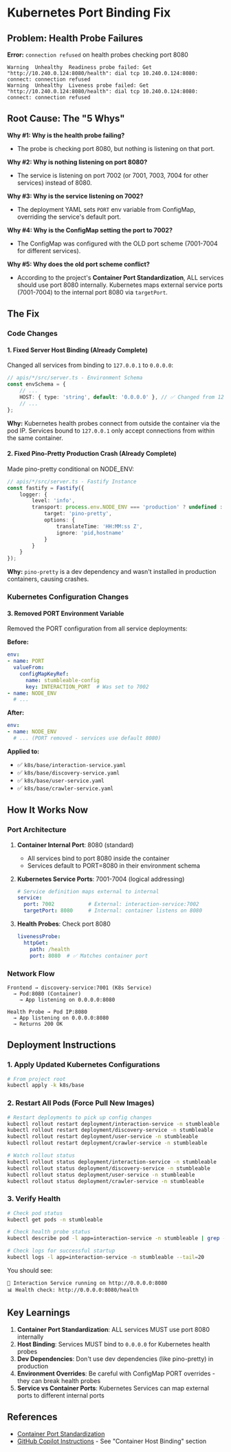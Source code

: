 # Kubernetes Port Binding Fix

## Problem: Health Probe Failures

**Error:** `connection refused` on health probes checking port 8080

```
Warning  Unhealthy  Readiness probe failed: Get "http://10.240.0.124:8080/health": dial tcp 10.240.0.124:8080: connect: connection refused
Warning  Unhealthy  Liveness probe failed: Get "http://10.240.0.124:8080/health": dial tcp 10.240.0.124:8080: connect: connection refused
```

## Root Cause: The "5 Whys"

**Why #1: Why is the health probe failing?**
- The probe is checking port 8080, but nothing is listening on that port.

**Why #2: Why is nothing listening on port 8080?**
- The service is listening on port 7002 (or 7001, 7003, 7004 for other services) instead of 8080.

**Why #3: Why is the service listening on 7002?**
- The deployment YAML sets `PORT` env variable from ConfigMap, overriding the service's default port.

**Why #4: Why is the ConfigMap setting the port to 7002?**
- The ConfigMap was configured with the OLD port scheme (7001-7004 for different services).

**Why #5: Why does the old port scheme conflict?**
- According to the project's **Container Port Standardization**, ALL services should use port 8080 internally. Kubernetes maps external service ports (7001-7004) to the internal port 8080 via `targetPort`.

## The Fix

### Code Changes

#### 1. Fixed Server Host Binding (Already Complete)
Changed all services from binding to `127.0.0.1` to `0.0.0.0`:

```typescript
// apis/*/src/server.ts - Environment Schema
const envSchema = {
    // ...
    HOST: { type: 'string', default: '0.0.0.0' }, // ✅ Changed from 127.0.0.1
    // ...
};
```

**Why:** Kubernetes health probes connect from outside the container via the pod IP. Services bound to `127.0.0.1` only accept connections from within the same container.

#### 2. Fixed Pino-Pretty Production Crash (Already Complete)
Made pino-pretty conditional on NODE_ENV:

```typescript
// apis/*/src/server.ts - Fastify Instance
const fastify = Fastify({
    logger: {
        level: 'info',
        transport: process.env.NODE_ENV === 'production' ? undefined : {
            target: 'pino-pretty',
            options: {
                translateTime: 'HH:MM:ss Z',
                ignore: 'pid,hostname'
            }
        }
    }
});
```

**Why:** `pino-pretty` is a dev dependency and wasn't installed in production containers, causing crashes.

### Kubernetes Configuration Changes

#### 3. Removed PORT Environment Variable
Removed the PORT configuration from all service deployments:

**Before:**
```yaml
env:
- name: PORT
  valueFrom:
    configMapKeyRef:
      name: stumbleable-config
      key: INTERACTION_PORT  # Was set to 7002
- name: NODE_ENV
  # ...
```

**After:**
```yaml
env:
- name: NODE_ENV
  # ... (PORT removed - services use default 8080)
```

**Applied to:**
- ✅ `k8s/base/interaction-service.yaml`
- ✅ `k8s/base/discovery-service.yaml`
- ✅ `k8s/base/user-service.yaml`
- ✅ `k8s/base/crawler-service.yaml`

## How It Works Now

### Port Architecture

1. **Container Internal Port**: 8080 (standard)
   - All services bind to port 8080 inside the container
   - Services default to PORT=8080 in their environment schema

2. **Kubernetes Service Ports**: 7001-7004 (logical addressing)
   ```yaml
   # Service definition maps external to internal
   service:
     port: 7002           # External: interaction-service:7002
     targetPort: 8080     # Internal: container listens on 8080
   ```

3. **Health Probes**: Check port 8080
   ```yaml
   livenessProbe:
     httpGet:
       path: /health
       port: 8080  # ✅ Matches container port
   ```

### Network Flow

```
Frontend → discovery-service:7001 (K8s Service)
  → Pod:8080 (Container)
    → App listening on 0.0.0.0:8080

Health Probe → Pod IP:8080
  → App listening on 0.0.0.0:8080
  → Returns 200 OK
```

## Deployment Instructions

### 1. Apply Updated Kubernetes Configurations

```bash
# From project root
kubectl apply -k k8s/base
```

### 2. Restart All Pods (Force Pull New Images)

```bash
# Restart deployments to pick up config changes
kubectl rollout restart deployment/interaction-service -n stumbleable
kubectl rollout restart deployment/discovery-service -n stumbleable
kubectl rollout restart deployment/user-service -n stumbleable
kubectl rollout restart deployment/crawler-service -n stumbleable

# Watch rollout status
kubectl rollout status deployment/interaction-service -n stumbleable
kubectl rollout status deployment/discovery-service -n stumbleable
kubectl rollout status deployment/user-service -n stumbleable
kubectl rollout status deployment/crawler-service -n stumbleable
```

### 3. Verify Health

```bash
# Check pod status
kubectl get pods -n stumbleable

# Check health probe status
kubectl describe pod -l app=interaction-service -n stumbleable | grep -A 10 "Conditions"

# Check logs for successful startup
kubectl logs -l app=interaction-service -n stumbleable --tail=20
```

You should see:
```
🚀 Interaction Service running on http://0.0.0.0:8080
📊 Health check: http://0.0.0.0:8080/health
```

## Key Learnings

1. **Container Port Standardization**: ALL services MUST use port 8080 internally
2. **Host Binding**: Services MUST bind to `0.0.0.0` for Kubernetes health probes
3. **Dev Dependencies**: Don't use dev dependencies (like pino-pretty) in production
4. **Environment Overrides**: Be careful with ConfigMap PORT overrides - they can break health probes
5. **Service vs Container Ports**: Kubernetes Services can map external ports to different internal ports

## References

- [Container Port Standardization](../docs/CONTAINER_PORT_STANDARDIZATION.md)
- [GitHub Copilot Instructions](../.github/copilot-instructions.md) - See "Container Host Binding" section
